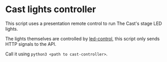 # Cast lights controller

This script uses a presentation remote control to run The Cast's stage LED lights.

The lights themselves are controlled by [led-control](https://github.com/jackw01/led-control/), this script only sends HTTP signals to the API.

Call it using `python3 <path to cast-controller>`.